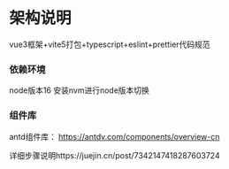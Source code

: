 # 架构说明
vue3框架+vite5打包+typescript+eslint+prettier代码规范
### 依赖环境
node版本16
安装nvm进行node版本切换
### 组件库
antd组件库：
https://antdv.com/components/overview-cn

详细步骤说明https://juejin.cn/post/7342147418287603724
